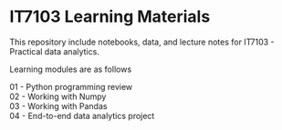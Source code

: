 # IT7103 Learning Materials

This repository include notebooks, data, and lecture notes for IT7103 - Practical data analytics.

Learning modules are as follows

01 - Python programming review	<br>
02 - Working with Numpy <br>
03 - Working with Pandas <br>
04 - End-to-end data analytics project <br>

